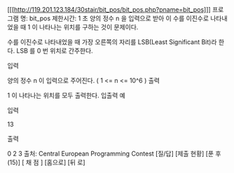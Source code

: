 [[[http://119.201.123.184/30stair/bit_pos/bit_pos.php?pname=bit_pos]]]
프로그램 명: bit_pos
제한시간: 1 초
양의 정수 n 을 입력으로 받아 이 수를 이진수로 나타내었을 때 1 이 나타나는 위치를 구하는 것이 문제이다.

수를 이진수로 나타내었을 때 가장 오른쪽의 자리를 LSB(Least Significant Bit)라 한다. LSB 를 0 번 위치로 간주한다.

입력

양의 정수 n 이 입력으로 주어진다. ( 1 <= n <= 10^6 )
출력

1 이 나타나는 위치를 모두 출력한다.
입출력 예

입력

13

출력

0 2 3
출처: Central European Programming Contest
[질/답] [제출 현황] [푼 후(15)]
[ 채 점 ] [홈으로]  [뒤 로]